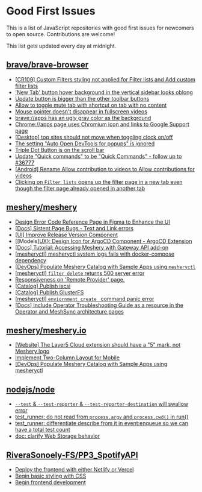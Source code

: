# Good First Issues

This is a list of JavaScript repositories with good first issues for newcomers to open source. Contributions are welcome!

This list gets updated every day at midnight.

## [brave/brave-browser](https://github.com/brave/brave-browser)

- [[CR109] Custom Filters styling not applied for Filter lists and Add custom filter lists](https://github.com/brave/brave-browser/issues/27647)
- ['New Tab' button hover background in the vertical sidebar looks oblong](https://github.com/brave/brave-browser/issues/40323)
- [Update button is bigger than the other toolbar buttons](https://github.com/brave/brave-browser/issues/40003)
- [Allow to toggle mute tab with shortcut on tab with no content](https://github.com/brave/brave-browser/issues/40016)
- [Mouse pointer doesn't disappear in fullscreen videos](https://github.com/brave/brave-browser/issues/17292)
- [brave://apps has an ugly gray color as the background](https://github.com/brave/brave-browser/issues/25736)
- [Chrome://apps page uses Chromium icon and links to Google Support page](https://github.com/brave/brave-browser/issues/38755)
- [[Desktop] top sites should not move when toggling clock on/off](https://github.com/brave/brave-browser/issues/11484)
- [The setting "Auto Open DevTools for popups" is ignored](https://github.com/brave/brave-browser/issues/39597)
- [Triple Dot Button is on the  scroll bar ](https://github.com/brave/brave-browser/issues/36298)
- [Update "Quick commands" to be "Quick Commands" - follow up to #36777](https://github.com/brave/brave-browser/issues/36845)
- [[Android] Rename Allow contribution to videos to Allow contributions for videos](https://github.com/brave/brave-browser/issues/17896)
- [Clicking on `Filter lists` opens up the filter page in a new tab even though the filter page already opened in another tab](https://github.com/brave/brave-browser/issues/24120)

## [meshery/meshery](https://github.com/meshery/meshery)

- [Design Error Code Reference Page in Figma to Enhance the UI ](https://github.com/meshery/meshery/issues/8995)
- [[Docs] Sistent Page Bugs - Text and Link errors](https://github.com/meshery/meshery/issues/11553)
- [[UI] Improve Release Version Component](https://github.com/meshery/meshery/issues/9569)
- [[Models][UX}: Design Icon for ArgoCD Component - ArgoCD Extension](https://github.com/meshery/meshery/issues/10290)
- [[Docs] Tutorial: Accessing Meshery with Gateway API add-on](https://github.com/meshery/meshery/issues/10333)
- [[mesheryctl] mesheryctl system logs fails with docker-compose dependency](https://github.com/meshery/meshery/issues/10777)
- [[DevOps] Populate Meshery Catalog with Sample Apps using `mesheryctl`](https://github.com/meshery/meshery/issues/10458)
- [[mesheryctl] `filter delete` returns 500 server error](https://github.com/meshery/meshery/issues/11318)
- [Responsiveness on 'Remote Provider' page.](https://github.com/meshery/meshery/issues/10743)
- [[Catalog] Publish iscsi](https://github.com/meshery/meshery/issues/9287)
- [[Catalog] Publish GlusterFS](https://github.com/meshery/meshery/issues/9286)
- [[mesheryctl] `enviornment create ` command panic error](https://github.com/meshery/meshery/issues/11314)
- [[Docs] Include Operator Troubleshooting Guide as a resource in the Operator and MeshSync architecture pages](https://github.com/meshery/meshery/issues/11430)

## [meshery/meshery.io](https://github.com/meshery/meshery.io)

- [[Website] The Layer5 Cloud extension should have a "5" mark, not Meshery logo](https://github.com/meshery/meshery.io/issues/1851)
- [Implement Two-Column Layout for Mobile](https://github.com/meshery/meshery.io/issues/1827)
- [[DevOps] Populate Meshery Catalog with Sample Apps using mesheryctl](https://github.com/meshery/meshery.io/issues/1650)

## [nodejs/node](https://github.com/nodejs/node)

- [`--test` & `--test-reporter` & `--test-reporter-destination` will swallow error](https://github.com/nodejs/node/issues/52670)
- [test_runner: do not read from `process.argv` and `process.cwd()` in run()](https://github.com/nodejs/node/issues/53867)
- [test_runner: differentiate describe from it in event:enqueue so we can have a total test count](https://github.com/nodejs/node/issues/51235)
- [doc: clarify Web Storage behavior](https://github.com/nodejs/node/issues/53871)

## [RiveraSonoely-FS/PP3_SpotifyAPI](https://github.com/RiveraSonoely-FS/PP3_SpotifyAPI)

- [Deploy the frontend with either Netlify or Vercel](https://github.com/RiveraSonoely-FS/PP3_SpotifyAPI/issues/12)
- [Begin basic styling with CSS](https://github.com/RiveraSonoely-FS/PP3_SpotifyAPI/issues/8)
- [Begin frontend development](https://github.com/RiveraSonoely-FS/PP3_SpotifyAPI/issues/5)

